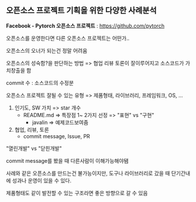 ## 오픈소스 프로젝트 기획을 위한 다양한 사례분석

**Facebook - Pytorch 오픈소스 프로젝트** : https://github.com/pytorch

오픈소스를 운영한다면 다른 오픈소스 프로젝트는 어떤가..

오픈소스의 오너가 되는건 정말 어려움



오픈소스의 성숙함?을 판단하는 방법 => 협업 리뷰 토론이 잘이루어지고 소스코드가 가치창출을 함

commit 수 : 소스코드의 수정분



오픈소스 프로젝트 잘될 수 있는 유형 => 제품형태, 라이브러리, 프레임워크, OS, ...

1. 인기도, SW 가치 => star 개수
    - README.md => 특장점 1~ 2가지 선정 => "표현" vs "구현" 
      - javalin => 예제코드보여줌
2. 협업, 리뷰, 토론 
    - commit message, Issue, PR



"열린개발" vs "닫힌개발"

commit message를 봤을 때 다른사람이 이해가능해야됌





사례와 같은 오픈소스를 만드는건 불가능이지만, 도구나 라이브러리로 갔을 때 단기간내에 성과나 운영이 있을 수 있다.

제품형태도 같이 발전할 수 있는 구조라면 좋은 방향으로 갈 수 있음





